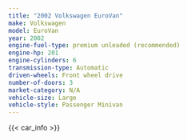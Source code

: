 ```yaml
---
title: "2002 Volkswagen EuroVan"
make: Volkswagen
model: EuroVan
year: 2002
engine-fuel-type: premium unleaded (recommended)
engine-hp: 201
engine-cylinders: 6
transmission-type: Automatic
driven-wheels: Front wheel drive
number-of-doors: 3
market-category: N/A
vehicle-size: Large
vehicle-style: Passenger Minivan
---
```


{{< car_info >}}
